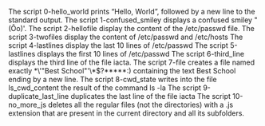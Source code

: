The script 0-hello_world prints “Hello, World”, followed by a new line to the standard output.
The script 1-confused_smiley displays a confused smiley "(Ôo)'.
The script 2-hellofile display the content of the /etc/passwd file.
The script 3-twofiles display the content of /etc/passwd and /etc/hosts
The script 4-lastlines display the last 10 lines of /etc/passwd
The script 5-lastlines displays the first 10 lines of /etc/passwd
The script 6-third_line displays the third line of the file iacta.
The script 7-file creates a file named exactly \*\\'"Best School"\'\\*$\?\*\*\*\*\*:) containing the text Best School ending by a new line.
The script 8-cwd_state writes into the file ls_cwd_content the result of the command ls -la
The script 9-duplicate_last_line duplicates the last line of the file iacta
The script 10-no_more_js deletes all the regular files (not the directories) with a .js extension that are present in the current directory and all its subfolders.
